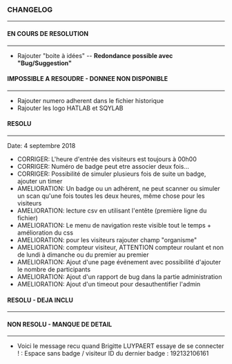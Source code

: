 ### CHANGELOG
<hr>

#### EN COURS DE RESOLUTION
<hr>

* Rajouter "boite à idées" -- **Redondance possible avec "Bug/Suggestion"**

#### IMPOSSIBLE A RESOUDRE - DONNEE NON DISPONIBLE
<hr>

* Rajouter numero adherent dans le fichier historique
* Rajouter les logo HATLAB et SQYLAB

#### RESOLU
<hr>

Date: 4 septembre 2018

* CORRIGER: L'heure d'entrée des visiteurs est toujours à 00h00
* CORRIGER: Numéro de badge peut etre associer deux fois...
* CORRIGER: Possibilité de simuler plusieurs fois de suite un badge, ajouter un timer
* AMELIORATION: Un badge ou un adhérent, ne peut scanner ou simuler un scan qu'une fois toutes les deux heures, même chose pour les visiteurs
* AMELIORATION: lecture csv en utilisant l'entête (première ligne du fichier)
* AMELIORATION: Le menu de navigation reste visible tout le temps + amélioration du css
* AMELIORATION: pour les visiteurs rajouter champ "organisme"
* AMELIORATION: compteur visiteur, ATTENTION compteur roulant et non de lundi à dimanche ou du premier au premier
* AMELIORATION: Ajout d'une page événement avec possibilité d'ajouter le nombre de participants
* AMELIORATION: Ajout d'un rapport de bug dans la partie administration
* AMELIORATION: Ajout d'un timeout pour desauthentifier l'admin

#### RESOLU - DEJA INCLU
<hr>

#### NON RESOLU - MANQUE DE DETAIL
<hr>

* Voici le message recu quand Brigitte LUYPAERT essaye de se connecter ! : Espace sans badge / visiteur ID du dernier badge : 192132106161
